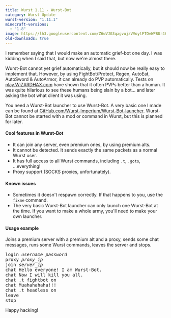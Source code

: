 ```yaml
---
title: Wurst 1.11 - Wurst-Bot
category: Wurst Update
wurst-version: "1.11.1"
minecraft-versions:
  - "1.8"
image: https://lh3.googleusercontent.com/Z6wVJG3qagvujzVVoytFTOvWPBUr46WpQETbvhV2bV7hBBRekIyH9J8X_XkkigtBYEkdoIVy5jMdcBk2IlKnPChW9w-fSGwuzw0vkHhjJsAQVOOKLwcqUOWSCtu0Hqkr6hz5NiUfAVIr50lGzQ46KfFKa2ZCru3TH5bu4wnWutIP3jVvUZb_hu0P7jyd_DO9Px4AnBfkfjApa9KIMhHNHFXDzLqsBedqXGOn_nQBsbUcL186aRqV9_xFW2rYMZUj-O_gI6ZZT0J7fgS1Rn1rblPpjIX8qQoCP-qsOo_cuqdhZQ195wsYOBc5SLq1n7288nD8eHsX5tK-g4AJ0u8q_NjFQMKIvs0wsedLQvZ6spBorj_sB6Ie51ZdvPTs9VTUPhrwJlFmE65wl1B21FbBLwIIZUX3QOyeeFSODCg296-lMMxbDm0Kho-EFMJKXn-CHeUa4z-k1-wT27o8xswo6yjEkRw3nBBVx1LOvVugxeSryjiLm95USB6UgL-wQoLYnG2KzTV8Wk9yeNRyzgM30j8SkJ_sZgdieKS877yo1uJLLGwPMhiG8eE32dPtLZzEhAIBQhkAge_QydpUF2KA00ehGz-GR3-VdiY-CFTzE1kxsTZr=w1280-h720-no
old-downloads: true
---
```

I remember saying that I would make an automatic grief-bot one day. I was kidding when I said that, but now we're almost there.

Wurst-Bot cannot yet grief automatically, but it should now be really easy to implement that. However, by using FightBot/Protect, Regen, AutoEat, AutoSword & AutoArmor, it can already do PVP automatically. Tests on [play.WiZARDHAX.com](http://www.wizardhax.com/play) have shown that it often PVPs better than a human. It was quite hilarious to see these humans being slain by a bot... and later asking the bot what client it was using.

You need a Wurst-Bot launcher to use Wurst-Bot. A very basic one I made can be found at [GitHub.com/Wurst-Imperium/Wurst-Bot-launcher](https://github.com/Wurst-Imperium/Wurst-Bot-launcher/releases). Wurst-Bot cannot be started with a mod or command in Wurst, but this is planned for later.

#### Cool features in Wurst-Bot
- It can join any server, even premium ones, by using premium alts.
- It cannot be detected. It sends exactly the same packets as a normal Wurst user.
- It has full access to all Wurst commands, including `.t`, `.goto`, ...everything!
- Proxy support (SOCKS proxies, unfortunately).

#### Known issues
- Sometimes it doesn't respawn correctly. If that happens to you, use the `fixme` command.
- The very basic Wurst-Bot launcher can only launch one Wurst-Bot at the time. If you want to make a whole army, you'll need to make your own launcher.

#### Usage example
Joins a premium server with a premium alt and a proxy, sends some chat messages, runs some Wurst commands, leaves the server and stops.
<pre>
login <var>username</var> <var>password</var>
proxy <var>proxy_ip</var>
join <var>server_ip</var>
chat Hello everyone! I am Wurst-Bot.
chat Now I will kill you all.
chat .t fightbot on
chat Muahahahaha!!!
chat .t headless on
leave
stop
</pre>

Happy hacking!
